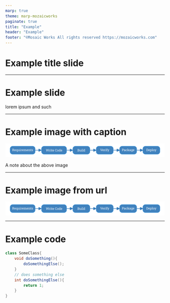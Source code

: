 ```yaml
---
marp: true
theme: marp-mozaicworks
paginate: true
title: "Example"
header: "Example"
footer: "©Mosaic Works All rights reserved https://mozaicworks.com"
---
```


# Example title slide

---

# Example slide 

lorem ipsum and such

---

<!-- _class: image-caption -->
# Example image with caption

![](./dev-process.png)

A note about the above image

---

# Example image from url

![](https://raw.githubusercontent.com/MozaicWorks/MW-slides-theme/refs/heads/master/dev-process.png)

---

# Example code

```java
class SomeClass{
    void doSomething(){
        doSomethingElse();
    }
    // does something else
    int doSomethingElse(){
        return 1;
    }
}
```
